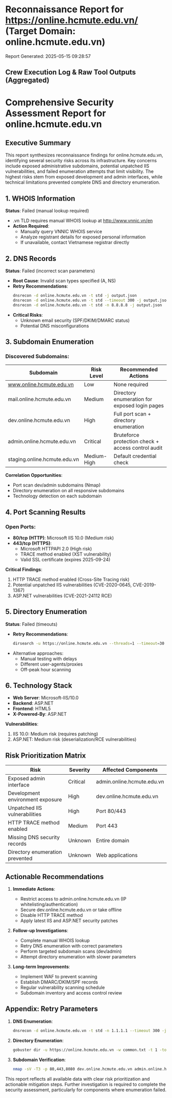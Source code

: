 # Reconnaissance Report for https://online.hcmute.edu.vn/ (Target Domain: online.hcmute.edu.vn)

Report Generated: 2025-05-15 09:28:57

## Crew Execution Log & Raw Tool Outputs (Aggregated)

# Comprehensive Security Assessment Report for online.hcmute.edu.vn

## Executive Summary
This report synthesizes reconnaissance findings for online.hcmute.edu.vn, identifying several security risks across its infrastructure. Key concerns include exposed administrative subdomains, potential unpatched IIS vulnerabilities, and failed enumeration attempts that limit visibility. The highest risks stem from exposed development and admin interfaces, while technical limitations prevented complete DNS and directory enumeration.

## 1. WHOIS Information
**Status**: Failed (manual lookup required)
- .vn TLD requires manual WHOIS lookup at http://www.vnnic.vn/en
- **Action Required**: 
  - Manually query VNNIC WHOIS service
  - Analyze registrant details for exposed personal information
  - If unavailable, contact Vietnamese registrar directly

## 2. DNS Records
**Status**: Failed (incorrect scan parameters)
- **Root Cause**: Invalid scan types specified (A, NS)
- **Retry Recommendations**:
  ```bash
  dnsrecon -d online.hcmute.edu.vn -t std -j output.json
  dnsrecon -d online.hcmute.edu.vn -t std --timeout 300 -j output.json
  dnsrecon -d online.hcmute.edu.vn -t std -n 8.8.8.8 -j output.json
  ```
- **Critical Risks**: 
  - Unknown email security (SPF/DKIM/DMARC status)
  - Potential DNS misconfigurations

## 3. Subdomain Enumeration

### Discovered Subdomains:
| Subdomain | Risk Level | Recommended Actions |
|-----------|------------|---------------------|
| www.online.hcmute.edu.vn | Low | None required |
| mail.online.hcmute.edu.vn | Medium | Directory enumeration for exposed login pages |
| dev.online.hcmute.edu.vn | High | Full port scan + directory enumeration |
| admin.online.hcmute.edu.vn | Critical | Bruteforce protection check + access control audit |
| staging.online.hcmute.edu.vn | Medium-High | Default credential check |

**Correlation Opportunities**:
- Port scan dev/admin subdomains (Nmap)
- Directory enumeration on all responsive subdomains
- Technology detection on each subdomain

## 4. Port Scanning Results

### Open Ports:
- **80/tcp (HTTP)**: Microsoft IIS 10.0 (Medium risk)
- **443/tcp (HTTPS)**: 
  - Microsoft HTTPAPI 2.0 (High risk)
  - TRACE method enabled (XST vulnerability)
  - Valid SSL certificate (expires 2025-09-24)

**Critical Findings**:
1. HTTP TRACE method enabled (Cross-Site Tracing risk)
2. Potential unpatched IIS vulnerabilities (CVE-2020-0645, CVE-2019-1367)
3. ASP.NET vulnerabilities (CVE-2021-24112 RCE)

## 5. Directory Enumeration
**Status**: Failed (timeouts)
- **Retry Recommendations**:
  ```bash
  dirsearch -u https://online.hcmute.edu.vn --threads=1 --timeout=30
  ```
- Alternative approaches:
  - Manual testing with delays
  - Different user-agents/proxies
  - Off-peak hour scanning

## 6. Technology Stack
- **Web Server**: Microsoft-IIS/10.0
- **Backend**: ASP.NET
- **Frontend**: HTML5
- **X-Powered-By**: ASP.NET

**Vulnerabilities**:
1. IIS 10.0: Medium risk (requires patching)
2. ASP.NET: Medium risk (deserialization/RCE vulnerabilities)

## Risk Prioritization Matrix

| Risk | Severity | Affected Components |
|------|----------|---------------------|
| Exposed admin interface | Critical | admin.online.hcmute.edu.vn |
| Development environment exposure | High | dev.online.hcmute.edu.vn |
| Unpatched IIS vulnerabilities | High | Port 80/443 |
| HTTP TRACE method enabled | Medium | Port 443 |
| Missing DNS security records | Unknown | Entire domain |
| Directory enumeration prevented | Unknown | Web applications |

## Actionable Recommendations

1. **Immediate Actions**:
   - Restrict access to admin.online.hcmute.edu.vn (IP whitelisting/authentication)
   - Secure dev.online.hcmute.edu.vn or take offline
   - Disable HTTP TRACE method
   - Apply latest IIS and ASP.NET security patches

2. **Follow-up Investigations**:
   - Complete manual WHOIS lookup
   - Retry DNS enumeration with correct parameters
   - Perform targeted subdomain scans (dev/admin)
   - Attempt directory enumeration with slower parameters

3. **Long-term Improvements**:
   - Implement WAF to prevent scanning
   - Establish DMARC/DKIM/SPF records
   - Regular vulnerability scanning schedule
   - Subdomain inventory and access control review

## Appendix: Retry Parameters

1. **DNS Enumeration**:
   ```bash
   dnsrecon -d online.hcmute.edu.vn -t std -n 1.1.1.1 --timeout 300 -j dns_results.json
   ```

2. **Directory Enumeration**:
   ```bash
   gobuster dir -u https://online.hcmute.edu.vn -w common.txt -t 1 -to 30s -x php,asp,aspx
   ```

3. **Subdomain Verification**:
   ```bash
   nmap -sV -T3 -p 80,443,8080 dev.online.hcmute.edu.vn admin.online.hcmute.edu.vn
   ```

This report reflects all available data with clear risk prioritization and actionable mitigation steps. Further investigation is required to complete the security assessment, particularly for components where enumeration failed.